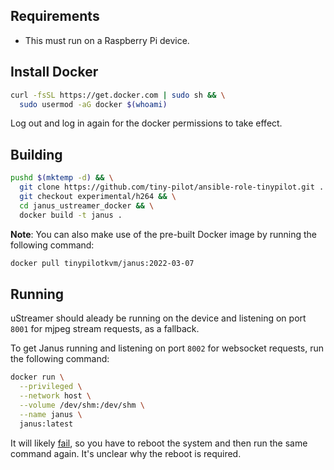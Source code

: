 ## Requirements

* This must run on a Raspberry Pi device.

## Install Docker

```bash
curl -fsSL https://get.docker.com | sudo sh && \
  sudo usermod -aG docker $(whoami)
```

Log out and log in again for the docker permissions to take effect.

## Building

```bash
pushd $(mktemp -d) && \
  git clone https://github.com/tiny-pilot/ansible-role-tinypilot.git . && \
  git checkout experimental/h264 && \
  cd janus_ustreamer_docker && \
  docker build -t janus .
```

**Note**: You can also make use of the pre-built Docker image by running the following command:

```bash
docker pull tinypilotkvm/janus:2022-03-07
```

## Running

uStreamer should aleady be running on the device and listening on port `8001` for mjpeg stream requests, as a fallback.

To get Janus running and listening on port `8002` for websocket requests, run the following command:

```bash
docker run \
  --privileged \
  --network host \
  --volume /dev/shm:/dev/shm \
  --name janus \
  janus:latest
```

It will likely [fail](https://github.com/tiny-pilot/ansible-role-tinypilot/issues/167#issuecomment-1011419160), so you have to reboot the system and then run the same command again. It's unclear why the reboot is required.
